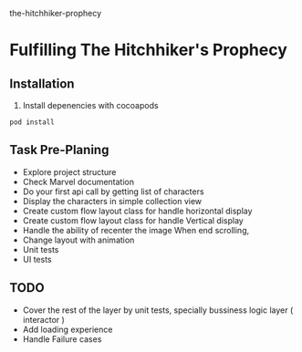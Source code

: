 the-hitchhiker-prophecy

# Fulfilling The Hitchhiker's Prophecy
## Installation
1. Install depenencies with cocoapods
```
pod install
```

## Task Pre-Planing 

- Explore project structure 
- Check Marvel documentation 
- Do your first api call by getting list of characters
- Display the characters in simple collection view
- Create custom flow layout class for handle horizontal display
- Create custom flow layout class for handle Vertical display
- Handle the ability of recenter the image When end scrolling, 
- Change layout with animation 
- Unit tests 
- UI tests



## TODO
- Cover the rest of the layer by unit tests, specially bussiness logic layer ( interactor )
- Add loading experience 
- Handle Failure cases

